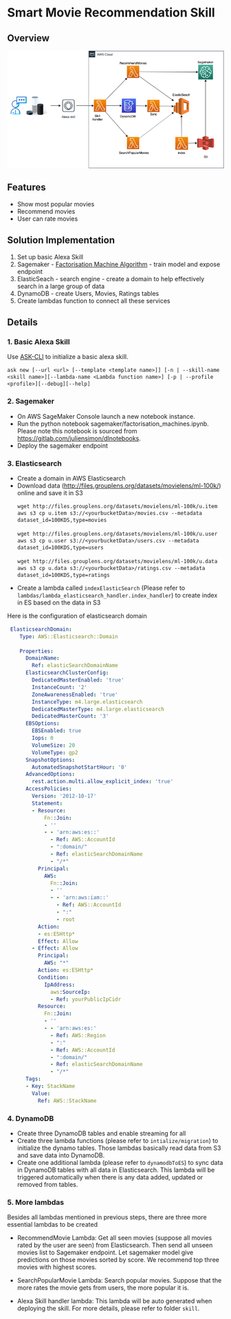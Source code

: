 # Smart Movie Recommendation Skill

## Overview 
![solution archite](./assets/architect.png)

## Features
- Show most popular movies 
- Recommend movies
- User can rate movies

## Solution Implementation
1. Set up basic Alexa Skill
2. Sagemaker - [Factorisation Machine Algorithm](https://docs.aws.amazon.com/sagemaker/latest/dg/fact-machines.html) - train model and expose endpoint 
3. ElasticSeach - search engine - create a domain to help effectively search in a large group of data
4. DynamoDB - create Users, Movies, Ratings tables
5. Create lambdas function to connect all these services

## Details
### 1. Basic Alexa Skill
Use [ASK-CLI](https://developer.amazon.com/en-US/docs/alexa/smapi/ask-cli-command-reference.html) to initialize a basic alexa skill. 
```
ask new [--url <url> [--template <template name>]] [-n | --skill-name <skill name>][--lambda-name <Lambda function name>] [-p | --profile <profile>][--debug][--help]
```

### 2. Sagemaker
- On AWS SageMaker Console launch a new notebook instance.
- Run the python notebook sagemaker/factorisation_machines.ipynb. Please note this notebook is sourced from https://gitlab.com/juliensimon/dlnotebooks.
- Deploy the sagemaker endpoint

### 3. Elasticsearch
- Create a domain in AWS Elasticsearch
- Download data (http://files.grouplens.org/datasets/movielens/ml-100k/) online and save it in S3
    ``` 
    wget http://files.grouplens.org/datasets/movielens/ml-100k/u.item
    aws s3 cp u.item s3://<yourbucketData>/movies.csv --metadata dataset_id=100KDS,type=movies

    wget http://files.grouplens.org/datasets/movielens/ml-100k/u.user
    aws s3 cp u.user s3://<yourbucketData>/users.csv --metadata dataset_id=100KDS,type=users

    wget http://files.grouplens.org/datasets/movielens/ml-100k/u.data
    aws s3 cp u.data s3://<yourbucketData>/ratings.csv --metadata dataset_id=100KDS,type=ratings
    ```
- Create a lambda called `indexElasticSearch` (Please refer to `lambdas/lambda_elasticsearch_handler.index_handler`) to create index in ES based on the data in S3

Here is the configuration of elasticsearch domain

``` yml
 ElasticsearchDomain:
    Type: AWS::Elasticsearch::Domain
    
    Properties:
      DomainName:
        Ref: elasticSearchDomainName
      ElasticsearchClusterConfig:
        DedicatedMasterEnabled: 'true'
        InstanceCount: '2'
        ZoneAwarenessEnabled: 'true'
        InstanceType: m4.large.elasticsearch
        DedicatedMasterType: m4.large.elasticsearch
        DedicatedMasterCount: '3'
      EBSOptions:
        EBSEnabled: true
        Iops: 0
        VolumeSize: 20
        VolumeType: gp2
      SnapshotOptions:
        AutomatedSnapshotStartHour: '0'
      AdvancedOptions:
        rest.action.multi.allow_explicit_index: 'true'
      AccessPolicies:
        Version: '2012-10-17'
        Statement:
        - Resource:
            Fn::Join:
            - ''
            - - 'arn:aws:es::'
              - Ref: AWS::AccountId
              - ":domain/"
              - Ref: elasticSearchDomainName
              - "/*"
          Principal:
            AWS:
              Fn::Join:
              - ''
              - - 'arn:aws:iam::'
                - Ref: AWS::AccountId
                - ":"
                - root
          Action:
          - es:ESHttp*
          Effect: Allow
        - Effect: Allow
          Principal:
            AWS: "*"
          Action: es:ESHttp*
          Condition:
            IpAddress:
              aws:SourceIp:
              - Ref: yourPublicIpCidr
          Resource:
            Fn::Join:
            - ''
            - - 'arn:aws:es:'
              - Ref: AWS::Region
              - ":"
              - Ref: AWS::AccountId
              - ":domain/"
              - Ref: elasticSearchDomainName
              - "/*"
      Tags:
      - Key: StackName
        Value: 
          Ref: AWS::StackName
```

### 4. DynamoDB
- Create three DynamoDB tables and enable streaming for all
- Create three lambda functions (please refer to `intialize/migration`) to initialize the dynamo tables. Those lambdas basically read data from S3 and save data into DynamoDB.
- Create one additional lambda (please refer to `dynamodbToES`) to sync data in DynamoDB tables with all data in Elasticsearch. This lambda will be triggered automatically when there is any data added, updated or removed from tables. 

### 5. More lambdas
Besides all lambdas mentioned in previous steps, there are three more essential lambdas to be created

- RecommendMovie Lambda: Get all seen movies (suppose all movies rated by the user are seen) from Elasticsearch. Then send all unseen movies list to Sagemaker endpoint. Let sagemaker model give predictions on those movies sorted by score. We recommend top three movies with highest scores.

- SearchPopularMovie Lambda: Search popular movies. Suppose that the more rates the movie gets from users, the more popular it is. 

- Alexa Skill handler lambda: This lambda will be auto generated when deploying the skill. For more details, please refer to folder `skill`.



